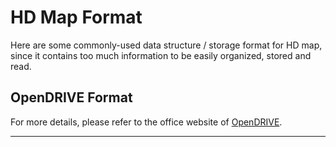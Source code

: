 # HD Map Format

Here are some commonly-used data structure / storage format for HD map, since it contains too much information to be easily organized, stored and read.

## OpenDRIVE Format

For more details, please refer to the office website of [OpenDRIVE](https://www.asam.net/standards/detail/opendrive/).

---

